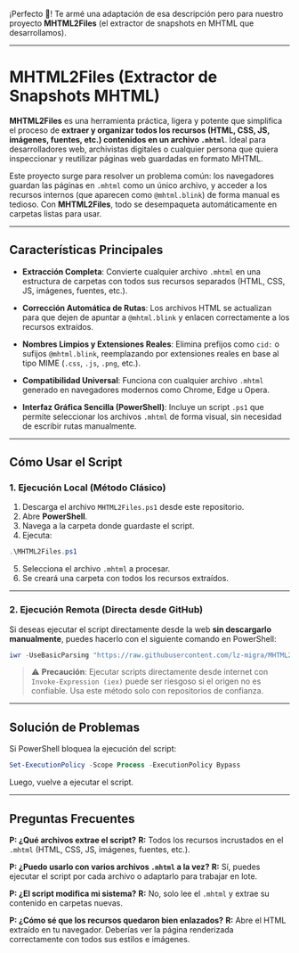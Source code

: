 ¡Perfecto 🚀!
Te armé una adaptación de esa descripción pero para nuestro proyecto **MHTML2Files** (el extractor de snapshots en MHTML que desarrollamos).

---

# MHTML2Files (Extractor de Snapshots MHTML)

**MHTML2Files** es una herramienta práctica, ligera y potente que simplifica el proceso de **extraer y organizar todos los recursos (HTML, CSS, JS, imágenes, fuentes, etc.) contenidos en un archivo `.mhtml`**. Ideal para desarrolladores web, archivistas digitales o cualquier persona que quiera inspeccionar y reutilizar páginas web guardadas en formato MHTML.

Este proyecto surge para resolver un problema común: los navegadores guardan las páginas en `.mhtml` como un único archivo, y acceder a los recursos internos (que aparecen como `@mhtml.blink`) de forma manual es tedioso. Con **MHTML2Files**, todo se desempaqueta automáticamente en carpetas listas para usar.

---

## Características Principales

* **Extracción Completa**: Convierte cualquier archivo `.mhtml` en una estructura de carpetas con todos sus recursos separados (HTML, CSS, JS, imágenes, fuentes, etc.).

* **Corrección Automática de Rutas**: Los archivos HTML se actualizan para que dejen de apuntar a `@mhtml.blink` y enlacen correctamente a los recursos extraídos.

* **Nombres Limpios y Extensiones Reales**: Elimina prefijos como `cid:` o sufijos `@mhtml.blink`, reemplazando por extensiones reales en base al tipo MIME (`.css`, `.js`, `.png`, etc.).

* **Compatibilidad Universal**: Funciona con cualquier archivo `.mhtml` generado en navegadores modernos como Chrome, Edge u Opera.

* **Interfaz Gráfica Sencilla (PowerShell)**: Incluye un script `.ps1` que permite seleccionar los archivos `.mhtml` de forma visual, sin necesidad de escribir rutas manualmente.

---

## Cómo Usar el Script

### **1. Ejecución Local (Método Clásico)**

1. Descarga el archivo `MHTML2Files.ps1` desde este repositorio.
2. Abre **PowerShell**.
3. Navega a la carpeta donde guardaste el script.
4. Ejecuta:

```powershell
.\MHTML2Files.ps1
```

5. Selecciona el archivo `.mhtml` a procesar.
6. Se creará una carpeta con todos los recursos extraídos.

---

### **2. Ejecución Remota (Directa desde GitHub)**

Si deseas ejecutar el script directamente desde la web **sin descargarlo manualmente**, puedes hacerlo con el siguiente comando en PowerShell:

```powershell
iwr -UseBasicParsing "https://raw.githubusercontent.com/lz-migra/MHTML2Files/refs/heads/main/MHTML2Files.ps1" | iex
```

> ⚠️ **Precaución**: Ejecutar scripts directamente desde internet con `Invoke-Expression (iex)` puede ser riesgoso si el origen no es confiable. Usa este método solo con repositorios de confianza.

---

## Solución de Problemas

Si PowerShell bloquea la ejecución del script:

```powershell
Set-ExecutionPolicy -Scope Process -ExecutionPolicy Bypass
```

Luego, vuelve a ejecutar el script.

---

## Preguntas Frecuentes

**P: ¿Qué archivos extrae el script?**
**R:** Todos los recursos incrustados en el `.mhtml` (HTML, CSS, JS, imágenes, fuentes, etc.).

**P: ¿Puedo usarlo con varios archivos `.mhtml` a la vez?**
**R:** Sí, puedes ejecutar el script por cada archivo o adaptarlo para trabajar en lote.

**P: ¿El script modifica mi sistema?**
**R:** No, solo lee el `.mhtml` y extrae su contenido en carpetas nuevas.

**P: ¿Cómo sé que los recursos quedaron bien enlazados?**
**R:** Abre el HTML extraído en tu navegador. Deberías ver la página renderizada correctamente con todos sus estilos e imágenes.
